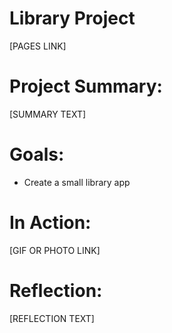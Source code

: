 # Library Project
[PAGES LINK]
# Project Summary:
[SUMMARY TEXT]
# Goals:
* Create a small library app
# In Action: 
[GIF OR PHOTO LINK]
# Reflection:
[REFLECTION TEXT]
